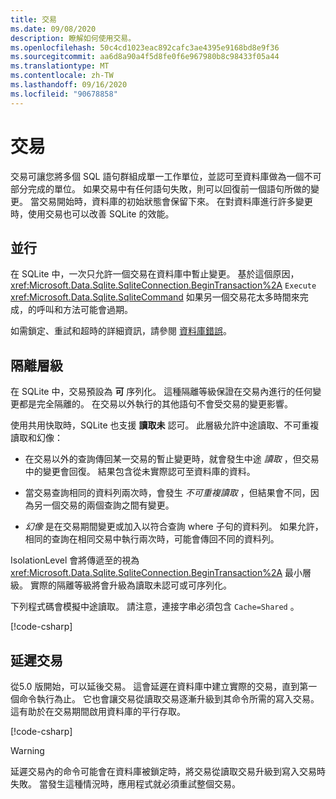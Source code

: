 ```yaml
---
title: 交易
ms.date: 09/08/2020
description: 瞭解如何使用交易。
ms.openlocfilehash: 50c4cd1023eac892cafc3ae4395e9168bd8e9f36
ms.sourcegitcommit: aa6d8a90a4f5d8fe0f6e967980b8c98433f05a44
ms.translationtype: MT
ms.contentlocale: zh-TW
ms.lasthandoff: 09/16/2020
ms.locfileid: "90678858"
---
```

# <a name="transactions"></a>交易

交易可讓您將多個 SQL 語句群組成單一工作單位，並認可至資料庫做為一個不可部分完成的單位。 如果交易中有任何語句失敗，則可以回復前一個語句所做的變更。 當交易開始時，資料庫的初始狀態會保留下來。 在對資料庫進行許多變更時，使用交易也可以改善 SQLite 的效能。

## <a name="concurrency"></a>並行

在 SQLite 中，一次只允許一個交易在資料庫中暫止變更。 基於這個原因， <xref:Microsoft.Data.Sqlite.SqliteConnection.BeginTransaction%2A> `Execute` <xref:Microsoft.Data.Sqlite.SqliteCommand> 如果另一個交易花太多時間來完成，的呼叫和方法可能會過期。

如需鎖定、重試和超時的詳細資訊，請參閱 [資料庫錯誤](database-errors.md)。

## <a name="isolation-levels"></a>隔離層級

在 SQLite 中，交易預設為 **可** 序列化。 這種隔離等級保證在交易內進行的任何變更都是完全隔離的。 在交易以外執行的其他語句不會受交易的變更影響。

使用共用快取時，SQLite 也支援 **讀取未** 認可。 此層級允許中途讀取、不可重複讀取和幻像：

- 在交易以外的查詢傳回某一交易的暫止變更時，就會發生中途 *讀取* ，但交易中的變更會回復。 結果包含從未實際認可至資料庫的資料。

- 當交易查詢相同的資料列兩次時，會發生 *不可重複讀取* ，但結果會不同，因為另一個交易的兩個查詢之間有變更。

- *幻像* 是在交易期間變更或加入以符合查詢 where 子句的資料列。 如果允許，相同的查詢在相同交易中執行兩次時，可能會傳回不同的資料列。

IsolationLevel 會將傳遞至的視為 <xref:Microsoft.Data.Sqlite.SqliteConnection.BeginTransaction%2A> 最小層級。 實際的隔離等級將會升級為讀取未認可或可序列化。

下列程式碼會模擬中途讀取。 請注意，連接字串必須包含 `Cache=Shared` 。

[!code-csharp[](../../../../samples/snippets/standard/data/sqlite/DirtyReadSample/Program.cs?name=snippet_DirtyRead)]

## <a name="deferred-transactions"></a>延遲交易

從5.0 版開始，可以延後交易。 這會延遲在資料庫中建立實際的交易，直到第一個命令執行為止。 它也會讓交易從讀取交易逐漸升級到其命令所需的寫入交易。 這有助於在交易期間啟用資料庫的平行存取。

[!code-csharp[](../../../../samples/snippets/standard/data/sqlite/DeferredTransactionSample/Program.cs?name=snippet_DeferredTransaction)]

> [!WARNING]
> 延遲交易內的命令可能會在資料庫被鎖定時，將交易從讀取交易升級到寫入交易時失敗。 當發生這種情況時，應用程式就必須重試整個交易。
